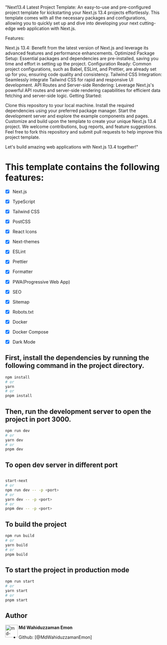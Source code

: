 "Next13.4 Latest Project Template: An easy-to-use and pre-configured project template for kickstarting your Next.js 13.4 projects effortlessly. This template comes with all the necessary packages and configurations, allowing you to quickly set up and dive into developing your next cutting-edge web application with Next.js.

Features:

Next.js 13.4: Benefit from the latest version of Next.js and leverage its advanced features and performance enhancements.
Optimized Package Setup: Essential packages and dependencies are pre-installed, saving you time and effort in setting up the project.
Configuration Ready: Common project configurations, such as Babel, ESLint, and Prettier, are already set up for you, ensuring code quality and consistency.
Tailwind CSS Integration: Seamlessly integrate Tailwind CSS for rapid and responsive UI development.
API Routes and Server-side Rendering: Leverage Next.js's powerful API routes and server-side rendering capabilities for efficient data fetching and server-side logic.
Getting Started:

Clone this repository to your local machine.
Install the required dependencies using your preferred package manager.
Start the development server and explore the example components and pages.
Customize and build upon the template to create your unique Next.js 13.4 project.
We welcome contributions, bug reports, and feature suggestions. Feel free to fork this repository and submit pull requests to help improve this project template.

Let's build amazing web applications with Next.js 13.4 together!"


# This template contains the following features:

- [x] Next.js
- [x] TypeScript
- [x] Tailwind CSS
- [x] PostCSS
- [x] React Icons
- [x] Next-themes
- [x] ESLint
- [x] Prettier
- [x] Formatter
- [x] PWA(Progressive Web App)
- [x] SEO
- [x] Sitemap
- [x] Robots.txt
- [x] Docker
- [x] Docker Compose
- [x] Dark Mode


## First, install the dependencies by running the following command in the project directory.

```bash
npm install
# or
yarn
# or
pnpm install
```

## Then, run the development server to open the project in port 3000.

```bash
npm run dev
# or
yarn dev
# or
pnpm dev
```

## To open dev server in different port

```bash

start-next
# or
npm run dev -- -p <port>
# or
yarn dev -- -p <port>
# or
pnpm dev -- -p <port>
```

## To build the project

```bash
npm run build
# or
yarn build
# or
pnpm build
```

## To start the project in production mode

```bash
npm run start
# or
yarn start
# or
pnpm start
```

## Author

<img align="left" src="https://user-images.githubusercontent.com/83487057/224383152-3d83875a-6e49-46c2-be8f-5d0627e0a27e.png" alt="md-wahiduzzaman-emon" height="40" width="40" /> **Md Wahiduzzaman Emon**
  - Github: [@MdWahiduzzamanEmon]
